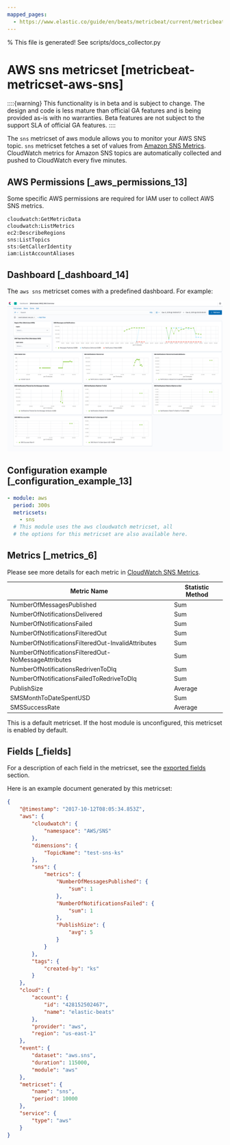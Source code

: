 ```yaml
---
mapped_pages:
  - https://www.elastic.co/guide/en/beats/metricbeat/current/metricbeat-metricset-aws-sns.html
---
```


% This file is generated! See scripts/docs_collector.py

# AWS sns metricset [metricbeat-metricset-aws-sns]

::::{warning}
This functionality is in beta and is subject to change. The design and code is less mature than official GA features and is being provided as-is with no warranties. Beta features are not subject to the support SLA of official GA features.
::::


The `sns` metricset of aws module allows you to monitor your AWS SNS topic. `sns` metricset fetches a set of values from [Amazon SNS Metrics](https://docs.aws.amazon.com/sns/latest/dg/sns-monitoring-using-cloudwatch.html#SNS_ViewMetrics). CloudWatch metrics for Amazon SNS topics are automatically collected and pushed to CloudWatch every five minutes.


## AWS Permissions [_aws_permissions_13]

Some specific AWS permissions are required for IAM user to collect AWS SNS metrics.

```
cloudwatch:GetMetricData
cloudwatch:ListMetrics
ec2:DescribeRegions
sns:ListTopics
sts:GetCallerIdentity
iam:ListAccountAliases
```


## Dashboard [_dashboard_14]

The `aws sns` metricset comes with a predefined dashboard. For example:

![metricbeat aws sns overview](images/metricbeat-aws-sns-overview.png)


## Configuration example [_configuration_example_13]

```yaml
- module: aws
  period: 300s
  metricsets:
    - sns
  # This module uses the aws cloudwatch metricset, all
  # the options for this metricset are also available here.
```


## Metrics [_metrics_6]

Please see more details for each metric in [CloudWatch SNS Metrics](https://docs.aws.amazon.com/sns/latest/dg/sns-monitoring-using-cloudwatch.html#SNS_ViewMetrics).

| Metric Name | Statistic Method |
| --- | --- |
| NumberOfMessagesPublished | Sum |
| NumberOfNotificationsDelivered | Sum |
| NumberOfNotificationsFailed | Sum |
| NumberOfNotificationsFilteredOut | Sum |
| NumberOfNotificationsFilteredOut-InvalidAttributes | Sum |
| NumberOfNotificationsFilteredOut-NoMessageAttributes | Sum |
| NumberOfNotificationsRedrivenToDlq | Sum |
| NumberOfNotificationsFailedToRedriveToDlq | Sum |
| PublishSize | Average |
| SMSMonthToDateSpentUSD | Sum |
| SMSSuccessRate | Average |

This is a default metricset. If the host module is unconfigured, this metricset is enabled by default.

## Fields [_fields]

For a description of each field in the metricset, see the [exported fields](/reference/metricbeat/exported-fields-aws.md) section.

Here is an example document generated by this metricset:

```json
{
    "@timestamp": "2017-10-12T08:05:34.853Z",
    "aws": {
        "cloudwatch": {
            "namespace": "AWS/SNS"
        },
        "dimensions": {
            "TopicName": "test-sns-ks"
        },
        "sns": {
            "metrics": {
                "NumberOfMessagesPublished": {
                    "sum": 1
                },
                "NumberOfNotificationsFailed": {
                    "sum": 1
                },
                "PublishSize": {
                    "avg": 5
                }
            }
        },
        "tags": {
            "created-by": "ks"
        }
    },
    "cloud": {
        "account": {
            "id": "428152502467",
            "name": "elastic-beats"
        },
        "provider": "aws",
        "region": "us-east-1"
    },
    "event": {
        "dataset": "aws.sns",
        "duration": 115000,
        "module": "aws"
    },
    "metricset": {
        "name": "sns",
        "period": 10000
    },
    "service": {
        "type": "aws"
    }
}
```
